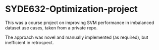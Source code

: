 # SYDE632-Optimization-project

This was a course project on improving SVM performance in imbalanced dataset use cases, taken from a private repo. 

The approach was novel and manually implemented (as required), but inefficient in retrospect. 

![]()

![]()

![]()
